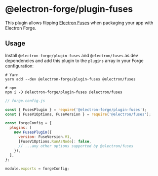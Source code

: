 @electron-forge/plugin-fuses
=====

This plugin allows flipping [Electron Fuses](https://github.com/electron/fuses) when packaging your app with Electron Forge.

## Usage

Install `@electron-forge/plugin-fuses` and `@electron/fuses` as dev dependencies and add this plugin to the `plugins` array in your Forge configuration:
```shell
# Yarn
yarn add --dev @electron-forge/plugin-fuses @electron/fuses

# npm
npm i -D @electron-forge/plugin-fuses @electron/fuses
```

```js
// forge.config.js

const { FusesPlugin } = require('@electron-forge/plugin-fuses');
const { FuseV1Options, FuseVersion } = require('@electron/fuses');

const forgeConfig = {
  plugins: [
    new FusesPlugin({
      version: FuseVersion.V1,
      [FuseV1Options.RunAsNode]: false,
      // ...any other options supported by @electron/fuses
    }),
  ],
};

module.exports = forgeConfig;
```
